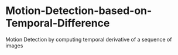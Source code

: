 # Motion-Detection-based-on-Temporal-Difference
Motion Detection by computing temporal derivative of a sequence of images
